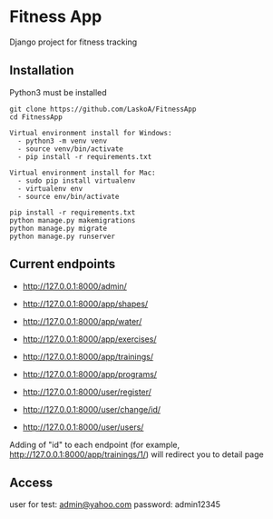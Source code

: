 # Fitness App

Django project for fitness tracking


## Installation

Python3 must be installed

```shell
git clone https://github.com/LaskoA/FitnessApp
cd FitnessApp

Virtual environment install for Windows:
  - python3 -m venv venv
  - source venv/bin/activate
  - pip install -r requirements.txt
  
Virtual environment install for Mac:
  - sudo pip install virtualenv
  - virtualenv env
  - source env/bin/activate

pip install -r requirements.txt  
python manage.py makemigrations
python manage.py migrate
python manage.py runserver
```

## Current endpoints

- http://127.0.0.1:8000/admin/
- http://127.0.0.1:8000/app/shapes/
- http://127.0.0.1:8000/app/water/
- http://127.0.0.1:8000/app/exercises/
- http://127.0.0.1:8000/app/trainings/
- http://127.0.0.1:8000/app/programs/

- http://127.0.0.1:8000/user/register/
- http://127.0.0.1:8000/user/change/id/
- http://127.0.0.1:8000/user/users/

Adding of "id" to each endpoint (for example, http://127.0.0.1:8000/app/trainings/1/) will redirect you to detail page

## Access

user for test: admin@yahoo.com
password: admin12345
